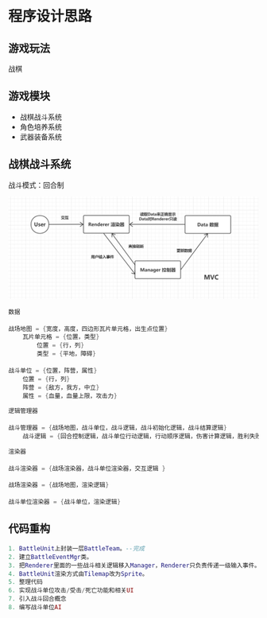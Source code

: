 # 程序设计思路

## 游戏玩法

战棋

## 游戏模块

- 战棋战斗系统
- 角色培养系统
- 武器装备系统

## 战棋战斗系统

战斗模式：回合制

![程序模型: MVC](./Images/MVC.png)

```cpp
数据

战场地图 = {宽度，高度，四边形瓦片单元格，出生点位置}
    瓦片单元格 = {位置，类型}
        位置 = {行，列}
        类型 = {平地，障碍}

战斗单位 = {位置，阵营，属性}
    位置 = {行，列}
    阵营 = {敌方，我方，中立}
    属性 = {血量，血量上限，攻击力}
```

```cpp
逻辑管理器

战斗管理器 = {战场地图，战斗单位，战斗逻辑，战斗初始化逻辑，战斗结算逻辑}
    战斗逻辑 = {回合控制逻辑，战斗单位行动逻辑，行动顺序逻辑，伤害计算逻辑，胜利失败逻辑}
```

```cpp
渲染器

战斗渲染器 = {战场渲染器，战斗单位渲染器，交互逻辑 }

战场渲染器 = {战场地图，渲染逻辑}

战斗单位渲染器 = {战斗单位，渲染逻辑}
```

## 代码重构
```lua
1. BattleUnit上封装一层BattleTeam。--完成
2. 建立BattleEventMgr类。
3. 把Renderer里面的一些战斗相关逻辑移入Manager，Renderer只负责传递一级输入事件。--完成
4. BattleUnit渲染方式由Tilemap改为Sprite。
5. 整理代码
6. 实现战斗单位攻击/受击/死亡功能和相关UI
7. 引入战斗回合概念
8. 编写战斗单位AI
```